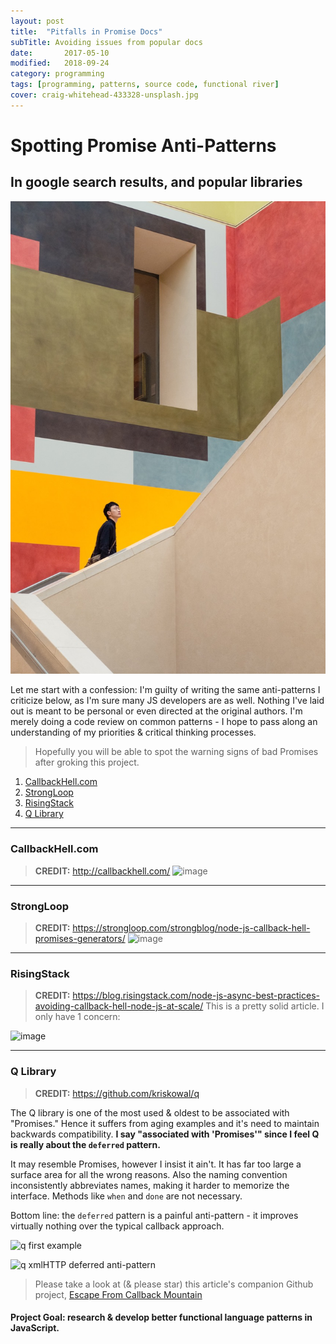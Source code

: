 ```yaml
---
layout: post
title:  "Pitfalls in Promise Docs"
subTitle: Avoiding issues from popular docs
date:       2017-05-10
modified:   2018-09-24
category: programming
tags: [programming, patterns, source code, functional river]
cover: craig-whitehead-433328-unsplash.jpg
---
```


# Spotting Promise Anti-Patterns

## In google search results, and popular libraries

![craig-whitehead-433328-unsplash.jpg](craig-whitehead-433328-unsplash.jpg)

Let me start with a confession: I'm guilty of writing the same anti-patterns I criticize below, as I'm sure many JS developers are as well. Nothing I've laid out is meant to be personal or even directed at the original authors. I'm merely doing a code review on common patterns - I hope to pass along an understanding of my priorities & critical thinking processes.

> Hopefully you will be able to spot the warning signs of bad Promises after groking this project.

1. [CallbackHell.com](#callbackhellcom)
1. [StrongLoop](#strongloop)
1. [RisingStack](#risingstack)
1. [Q Library](#qlibrary)

--------------------------
### CallbackHell.com
> **CREDIT:** http://callbackhell.com/
![image](https://cloud.githubusercontent.com/assets/397632/25830910/97f8394c-341d-11e7-8eb3-46a13a085b83.png)

----------------------
### StrongLoop
> **CREDIT:** https://strongloop.com/strongblog/node-js-callback-hell-promises-generators/
![image](https://cloud.githubusercontent.com/assets/397632/25831443/5dbb15fc-3421-11e7-96d6-0e37bdaafc1c.png)


----------------
### RisingStack
> **CREDIT:** https://blog.risingstack.com/node-js-async-best-practices-avoiding-callback-hell-node-js-at-scale/
This is a pretty solid article. I only have 1 concern:

![image](https://cloud.githubusercontent.com/assets/397632/25830851/2eea5548-341d-11e7-946d-05f4cfc692d5.png)

------------------------
### Q Library
> **CREDIT:** https://github.com/kriskowal/q

The Q library is one of the most used & oldest to be associated with "Promises." Hence it suffers from aging examples and it's need to maintain backwards compatibility.
**I say "associated with 'Promises'" since I feel Q is really about the `deferred` pattern.**

It may resemble Promises, however I insist it ain't. It has far too large a surface area for all the wrong reasons. Also the naming convention inconsistently abbreviates names, making it harder to memorize the interface. Methods like `when` and `done` are not necessary.

Bottom line: the `deferred` pattern is a painful anti-pattern - it improves virtually nothing over the typical callback approach.

![q first example](https://cloud.githubusercontent.com/assets/397632/25921328/3dd1bbf2-3592-11e7-91db-ec90f7044f9d.png)

![q xmlHTTP deferred anti-pattern](https://cloud.githubusercontent.com/assets/397632/25920616/c7d807fa-358f-11e7-98c7-d77781672656.png)


> Please take a look at (& please star) this article's companion Github project, [Escape From Callback Mountain](https://github.com/justsml/escape-from-callback-mountain)
#### Project Goal: research & develop better functional language patterns in JavaScript.

